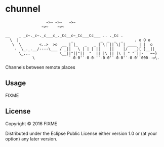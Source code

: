 # chunnel
```  
                  ~>~ ~>~   ~>~
                ~>~    ~>~

__    _ _c~._c~._c___c_._Cc__c~_Cc___Cc___ .. ._Cc .
  \  |                       _            _  _  _  _     . o O o
   \  \        <..>  >o  __ | |_   _   _ | \| || \| | ____ | |  o
    -  \_._.__/----\___ / _||   \ | | | ||    ||    |/   _)[ ]__||
      \_...             \__||"||"||  "  || |\ || |\ | " " ||-   ==}
            \               `-0-0'`-0-0-'`-0-0'`-0-0'`-0-0'`000--o\.
```

Channels between remote places

## Usage

FIXME

## License

Copyright © 2016 FIXME

Distributed under the Eclipse Public License either version 1.0 or (at
your option) any later version.


